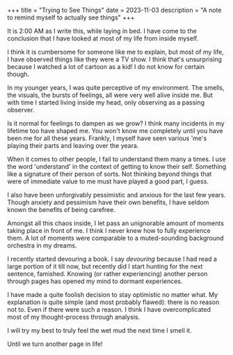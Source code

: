 
+++
title = "Trying to See Things"
date = 2023-11-03
description = "A note to remind myself to actually see things"
+++

It is 2:00 AM as I write this, while laying in bed. I have come to the conclusion that I have looked at most of my life from inside myself.

I think it is cumbersome for someone like me to explain, but most of my life, I have observed things like they were a TV show. I think that's unsurprising because I watched a lot of cartoon as a kid! I do not know for certain though.

In my younger years, I was quite perceptive of my environment. The smells, the visuals, the bursts of feelings, all were very well alive inside me. But with time I started living inside my head, only observing as a passing observer.

Is it normal for feelings to dampen as we grow? I think many incidents in my lifetime too have shaped me. You won't know me completely until you have been me for all these years. Frankly, I myself have seen various 'me's playing their parts and leaving over the yeara.

When it comes to other people, I fail to understand them many a times. I use the word 'understand' in the context of getting to know their self. Something like a signature of their person of sorts. Not thinking beyond things that were of immediate value to me must have played a good part, I guess.

I also have been unforgivably pessimistic and anxious for the last few years. Though anxiety and pessimism have their own benefits, I have seldom known the benefits of being carefree.

Amongst all this chaos inside, I let pass an unignorable amount of moments taking place in front of me. I think I never knew how to fully experience them. A lot of moments were comparable to a muted-sounding background orchestra in my dreams.

I recently started devouring a book. I say *devouring* because I had read a large portion of it till now, but recently did I start hunting for the next sentence, famished. Knowing (or rather experiencing) another person through pages has opened my mind to dormant experiences.

I have made a quite foolish decision to stay optimistic no matter what. My explanation is quite simple (and most probably flawed): there is no reason not to. Even if there were such a reason. I think I have overcomplicated most of my thought-process through analysis.

I will try my best to truly feel the wet mud the next time I smell it.

Until we turn another page in life!

